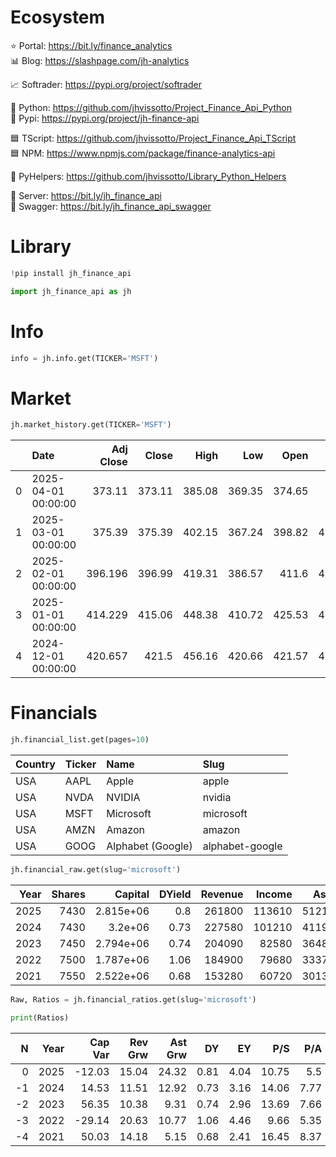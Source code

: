 # Ecosystem

⭐ Portal:     https://bit.ly/finance_analytics  
📊 Blog:       https://slashpage.com/jh-analytics  

📈 Softrader:  https://pypi.org/project/softrader  

🐍 Python:     https://github.com/jhvissotto/Project_Finance_Api_Python  
🐍 Pypi:       https://pypi.org/project/jh-finance-api  

🟦 TScript:    https://github.com/jhvissotto/Project_Finance_Api_TScript  
🟦 NPM:        https://www.npmjs.com/package/finance-analytics-api  

🧮 PyHelpers:  https://github.com/jhvissotto/Library_Python_Helpers  

🔌 Server:     https://bit.ly/jh_finance_api  
🔌 Swagger:    https://bit.ly/jh_finance_api_swagger  



# Library

```python
!pip install jh_finance_api
```

```py
import jh_finance_api as jh
```


# Info

```py
info = jh.info.get(TICKER='MSFT')
```


# Market

```py
jh.market_history.get(TICKER='MSFT')
```

|    | Date                |   Adj Close |   Close |   High |    Low |   Open |    Volume |
|---:|:--------------------|------------:|--------:|-------:|-------:|-------:|----------:|
|  0 | 2025-04-01 00:00:00 |     373.11  |  373.11 | 385.08 | 369.35 | 374.65 |  95966917 |
|  1 | 2025-03-01 00:00:00 |     375.39  |  375.39 | 402.15 | 367.24 | 398.82 | 491786600 |
|  2 | 2025-02-01 00:00:00 |     396.196 |  396.99 | 419.31 | 386.57 | 411.6  | 432448900 |
|  3 | 2025-01-01 00:00:00 |     414.229 |  415.06 | 448.38 | 410.72 | 425.53 | 462562700 |
|  4 | 2024-12-01 00:00:00 |     420.657 |  421.5  | 456.16 | 420.66 | 421.57 | 439902400 |



# Financials

```py
jh.financial_list.get(pages=10)
```

| Country   | Ticker   | Name              | Slug            |
|:----------|:---------|:------------------|:----------------|
| USA       | AAPL     | Apple             | apple           |
| USA       | NVDA     | NVIDIA            | nvidia          |
| USA       | MSFT     | Microsoft         | microsoft       |
| USA       | AMZN     | Amazon            | amazon          |
| USA       | GOOG     | Alphabet (Google) | alphabet-google |



```py
jh.financial_raw.get(slug='microsoft')
```

|   Year |   Shares |   Capital |   DYield |   Revenue |   Income |   Asset |   Equity |
|-------:|---------:|----------:|---------:|----------:|---------:|--------:|---------:|
|   2025 |     7430 | 2.815e+06 |     0.8  |    261800 |   113610 |  512160 |   268470 |
|   2024 |     7430 | 3.2e+06   |     0.73 |    227580 |   101210 |  411970 |   206220 |
|   2023 |     7450 | 2.794e+06 |     0.74 |    204090 |    82580 |  364840 |   166540 |
|   2022 |     7500 | 1.787e+06 |     1.06 |    184900 |    79680 |  333770 |   141980 |
|   2021 |     7550 | 2.522e+06 |     0.68 |    153280 |    60720 |  301310 |   118300 |



```py
Raw, Ratios = jh.financial_ratios.get(slug='microsoft')

print(Ratios)
```

|   N |   Year |   Cap Var |   Rev Grw |   Ast Grw |   DY |   EY |   P/S |   P/A |   Margin |   ROA |   E/A |
|----:|-------:|----------:|----------:|----------:|-----:|-----:|------:|------:|---------:|------:|------:|
|   0 |   2025 |    -12.03 |     15.04 |     24.32 | 0.81 | 4.04 | 10.75 |  5.5  |     43.4 |  22.2 |  52.4 |
|  -1 |   2024 |     14.53 |     11.51 |     12.92 | 0.73 | 3.16 | 14.06 |  7.77 |     44.5 |  24.6 |  50.1 |
|  -2 |   2023 |     56.35 |     10.38 |      9.31 | 0.74 | 2.96 | 13.69 |  7.66 |     40.5 |  22.6 |  45.6 |
|  -3 |   2022 |    -29.14 |     20.63 |     10.77 | 1.06 | 4.46 |  9.66 |  5.35 |     43.1 |  23.9 |  42.5 |
|  -4 |   2021 |     50.03 |     14.18 |      5.15 | 0.68 | 2.41 | 16.45 |  8.37 |     39.6 |  20.2 |  39.3 |